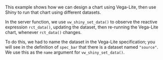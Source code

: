 This example shows how we can design a chart using Vega-Lite, then use Shiny to run that chart using different datasets.

In the server function, we use `vw_shiny_set_data()` to observe the reactive expression `rct_data()`, updating the dataset, then re-running the Vega-Lite chart, whenever `rct_data()` changes.

To do this, we had to name the dataset in the Vega-Lite specification; you will see in the definition of `spec_bar` that there is a dataset named `"source"`. We use this as the `name` argument for `vw_shiny_set_data()`.
